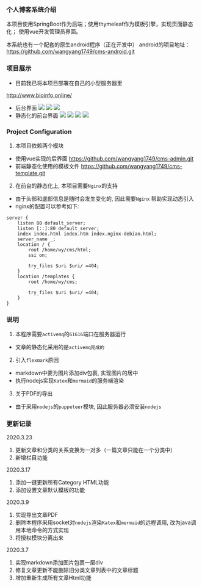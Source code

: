 
### 个人博客系统介绍
本项目使用SpringBoot作为后端；使用thymeleaf作为模板引擎，实现页面静态化；
使用vue开发管理员界面。

本系统也有一个配套的原生android程序（正在开发中）
android的项目地址：<https://github.com/wangyang1749/cms-android.git>

### 项目展示
+ 目前我已将本项目部署在自己的小型服务器里

<http://www.bioinfo.online/>

+ 后台界面
![](https://wangyang-bucket.oss-cn-beijing.aliyuncs.com/image-bed/5406acbf-de2f-418b-866f-3d113fad41a9.png)
![](https://wangyang-bucket.oss-cn-beijing.aliyuncs.com/image-bed/593ceb55-19c9-4b9b-9612-c8f8fc771a66.png)
![](https://wangyang-bucket.oss-cn-beijing.aliyuncs.com/image-bed/c18cfb8d-023a-4881-a82a-d4291f7695ef.png)
+ 静态化的前台界面
![](https://wangyang-bucket.oss-cn-beijing.aliyuncs.com/image-bed/d68e9599-496a-470f-86ac-7926374ea56e.png)
![](https://wangyang-bucket.oss-cn-beijing.aliyuncs.com/image-bed/6a358f19-2db8-4afc-a2bb-d0afff8e676a.png)
![](https://wangyang-bucket.oss-cn-beijing.aliyuncs.com/image-bed/94535ba9-4d75-4792-b6b2-53eac38a1ee9.png)
![](https://wangyang-bucket.oss-cn-beijing.aliyuncs.com/image-bed/9fac9998-c498-4742-b9a8-f42bcc29d82f.png)
### Project Configuration
1. 本项目依赖两个模块
+ 使用vue实现的后界面
<https://github.com/wangyang1749/cms-admin.git> <br> 
+ 前端静态化使用的模板文件
<https://github.com/wangyang1749/cms-template.git> <br>
2. 在前台的静态化上, 本项目需要`Nginx`的支持
+ 由于头部和底部信息是随时会发生变化的, 因此需要`Nginx`
帮助实现动态引入
+ nginx的配置可以参考如下:

```
server {
	listen 80 default_server;
	listen [::]:80 default_server;
	index index.html index.htm index.nginx-debian.html;
	server_name _;
	location / {
		root /home/wy/cms/html;
		ssi on;

		try_files $uri $uri/ =404;
	}
	location /templates {
		root /home/wy/cms;

		try_files $uri $uri/ =404;
	}
}

```

### 说明
1. 本程序需要`activemq`的`61616`端口在服务器运行
+ 文章的静态化采用的是`activemq完成的` 
2. 引入`flexmark`原因
+ markdown中要为图片添加div包裹, 实现图片的居中
+ 执行nodejs实现`Katex`和`mermaid`的服务端渲染
3. 关于PDF的导出
+ 由于采用`nodejs`的`puppeteer`模块, 因此服务器必须安装`nodejs`

### 更新记录
2020.3.23
1. 更新文章和分类的关系变换为一对多（一篇文章只能在一个分类中）
2. 新增栏目功能

2020.3.17
1. 添加一键更新所有Category HTML功能
2. 添加设置文章默认模板的功能

2020.3.9
1. 实现导出文章PDF
2. 删除本程序采用socket对`nodejs`渲染`Katex`和`mermaid`的远程调用, 
改为java调用本地命令的方式实现
3. 将授权模块分离出来

 2020.3.7 
1. 实现markdown添加图片包裹一层div
2. 修复文章更新不能删除旧分类文章列表中的文章标题
3. 增加重新生成所有文章Html功能

